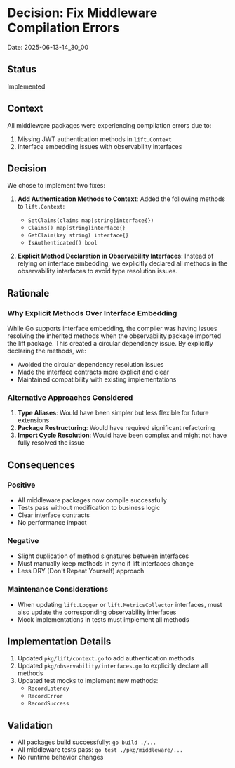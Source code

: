 # Decision: Fix Middleware Compilation Errors
Date: 2025-06-13-14_30_00

## Status
Implemented

## Context
All middleware packages were experiencing compilation errors due to:
1. Missing JWT authentication methods in `lift.Context`
2. Interface embedding issues with observability interfaces

## Decision
We chose to implement two fixes:

1. **Add Authentication Methods to Context**: Added the following methods to `lift.Context`:
   - `SetClaims(claims map[string]interface{})`
   - `Claims() map[string]interface{}`
   - `GetClaim(key string) interface{}`
   - `IsAuthenticated() bool`

2. **Explicit Method Declaration in Observability Interfaces**: Instead of relying on interface embedding, we explicitly declared all methods in the observability interfaces to avoid type resolution issues.

## Rationale

### Why Explicit Methods Over Interface Embedding
While Go supports interface embedding, the compiler was having issues resolving the inherited methods when the observability package imported the lift package. This created a circular dependency issue. By explicitly declaring the methods, we:
- Avoided the circular dependency resolution issues
- Made the interface contracts more explicit and clear
- Maintained compatibility with existing implementations

### Alternative Approaches Considered
1. **Type Aliases**: Would have been simpler but less flexible for future extensions
2. **Package Restructuring**: Would have required significant refactoring
3. **Import Cycle Resolution**: Would have been complex and might not have fully resolved the issue

## Consequences

### Positive
- All middleware packages now compile successfully
- Tests pass without modification to business logic
- Clear interface contracts
- No performance impact

### Negative
- Slight duplication of method signatures between interfaces
- Must manually keep methods in sync if lift interfaces change
- Less DRY (Don't Repeat Yourself) approach

### Maintenance Considerations
- When updating `lift.Logger` or `lift.MetricsCollector` interfaces, must also update the corresponding observability interfaces
- Mock implementations in tests must implement all methods

## Implementation Details
1. Updated `pkg/lift/context.go` to add authentication methods
2. Updated `pkg/observability/interfaces.go` to explicitly declare all methods
3. Updated test mocks to implement new methods:
   - `RecordLatency`
   - `RecordError`
   - `RecordSuccess`

## Validation
- All packages build successfully: `go build ./...`
- All middleware tests pass: `go test ./pkg/middleware/...`
- No runtime behavior changes 